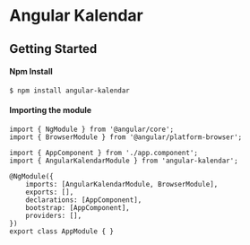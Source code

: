 # Angular Kalendar

## Getting Started

#### Npm Install

```
$ npm install angular-kalendar
```

#### Importing the module


```
import { NgModule } from '@angular/core';
import { BrowserModule } from '@angular/platform-browser';

import { AppComponent } from './app.component';
import { AngularKalendarModule } from 'angular-kalendar';

@NgModule({
    imports: [AngularKalendarModule, BrowserModule],
    exports: [],
    declarations: [AppComponent],
    bootstrap: [AppComponent],
    providers: [],
})
export class AppModule { }
```